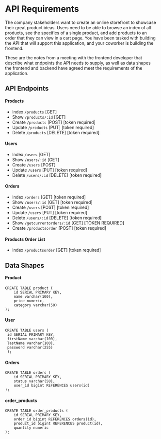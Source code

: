 # API Requirements
The company stakeholders want to create an online storefront to showcase their great product ideas. Users need to be able to browse an index of all products, see the specifics of a single product, and add products to an order that they can view in a cart page. You have been tasked with building the API that will support this application, and your coworker is building the frontend.

These are the notes from a meeting with the frontend developer that describe what endpoints the API needs to supply, as well as data shapes the frontend and backend have agreed meet the requirements of the application. 

## API Endpoints
#### Products
- Index `/products` [GET]
- Show `/products/:id` [GET]  
- Create `/products` [POST] [token required]
- Update `/products` [PUT] [token required]
- Delete `/products` [DELETE] [token required]

#### Users
- Index `/users` [GET]
- Show `/users/:id` [GET]
- Create `/users` [POST]
- Update `/users` [PUT] [token required]
- Delete `/users/:id` [DELETE] [token required]

#### Orders
- Index `/orders` [GET] [token required]
- Show `/users/:id` [GET] [token required]
- Create `/users` [POST] [token required]
- Update `/users` [PUT] [token required]
- Delete `/users/:id` [DELETE] [token required]
- Show `/getcurrentorders/:id` [GET] [TOKEN REQUIRED]
- Create `/productsorder` [POST] [token required]

#### Products Order List
- Index `/productsorder` [GET] [token required]

## Data Shapes
#### Product
```
CREATE TABLE product (
    id SERIAL PRIMARY KEY,
    name varchar(100),
    price numeric,
    category varchar(50)
);
```

#### User
```
CREATE TABLE users (
 id SERIAL PRIMARY KEY, 
 firstName varchar(100), 
 lastName varchar(100), 
 password varchar(255)
 );
```

#### Orders
```
CREATE TABLE orders (
    id SERIAL PRIMARY KEY,
    status varchar(50),
    user_id bigint REFERENCES users(id)
);
```
#### order_products
```
CREATE TABLE order_products (
    id SERIAL PRIMARY KEY,
    order_id bigint REFERENCES orders(id),
    product_id bigint REFERENCES product(id),
    quantity numeric
);
```
